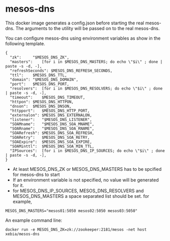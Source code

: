 # mesos-dns 

This docker image generates a config.json before starting the real mesos-dns. The arguments to the utility
will be passed on to the real mesos-dns. 

You can configure mesos-dns using environment variables as show in the following template. 

```
{
  "zk": 	"$MESOS_DNS_ZK",
  "masters":	[for i in $MESOS_DNS_MASTERS; do echo \"$i\" ; done | paste -s -d, -],
  "refreshSeconds": $MESOS_DNS_REFRESH_SECONDS,
  "ttl":	$MESOS_DNS_TTL,
  "domain":	"$MESOS_DNS_DOMAIN",
  "port":	$MESOS_DNS_PORT,
  "resolvers":	[for i in $MESOS_DNS_RESOLVERS; do echo \"$i\" ; done | paste -s -d, -],
  "timeout":	$MESOS_DNS_TIMEOUT, 
  "httpon":	$MESOS_DNS_HTTPON,
  "dnson":	$MESOS_DNS_DNSON,
  "httpport":	$MESOS_DNS_HTTP_PORT,
  "externalon":	$MESOS_DNS_EXTERNALON,
  "listener":	"$MESOS_DNS_LISTENER",
  "SOAMname":	"$MESOS_DNS_SOA_MNAME",
  "SOARname":	"$MESOS_DNS_SOA_RNAME",
  "SOARefresh":	$MESOS_DNS_SOA_REFRESH,
  "SOARetry":	$MESOS_DNS_SOA_RETRY,
  "SOAExpire":	$MESOS_DNS_SOA_EXPIRE,
  "SOAMinttl":	$MESOS_DNS_SOA_MIN_TTL,
  "IPSources":	[for i in $MESOS_DNS_IP_SOURCES; do echo \"$i\" ; done | paste -s -d, -],
}
```

- At least MESOS_DNS_ZK or MESOS_DNS_MASTERS has to be spcified for mesos-dns to start
- If an environment variable is not specified, no value will be generated for it. 
- for MESOS_DNS_IP_SOURCES, MESOS_DNS_RESOLVERS and MESOS_DNS_MASTERS a space separated list should be set. for example,

```
MESOS_DNS_MASTERS="mesos01:5050 mesos02:5050 mesos03:5050"
```

An example command line:

```
docker run -e MESOS_DNS_ZK=zk://zookeeper:2181/mesos -net host xebia/mesos-dns 
```
